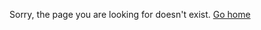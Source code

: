 Sorry, the page you are looking for doesn't exist. [Go home](https://planetlearning.github.io/#!index.md)
